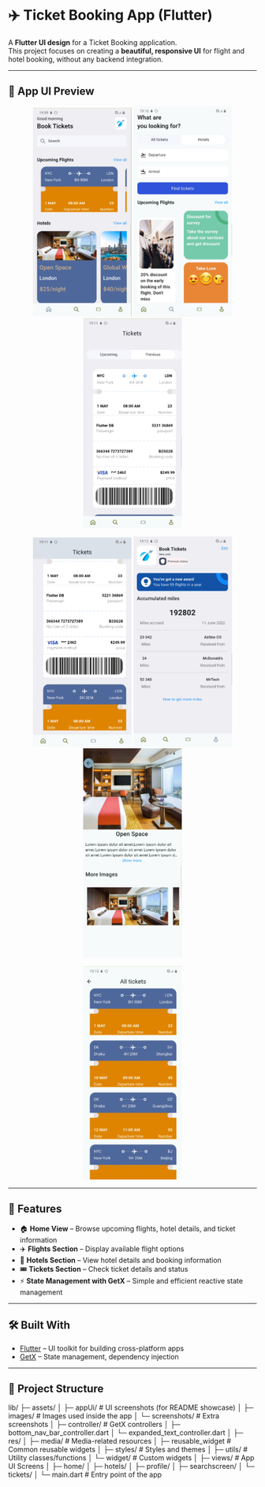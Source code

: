 # ✈️ Ticket Booking App (Flutter)

A **Flutter UI design** for a Ticket Booking application.  
This project focuses on creating a **beautiful, responsive UI** for flight and hotel booking, without any backend integration.  

---

## 📸 App UI Preview

<p align="center">
  <img src="lib/assets/appUi/1.png" alt="UI Screen 1" width="200"/>
  <img src="lib/assets/appUi/2.png" alt="UI Screen 2" width="200"/>
  <img src="lib/assets/appUi/3.png" alt="UI Screen 3" width="200"/>
</p>

<p align="center">
  <img src="lib/assets/appUi/4.png" alt="UI Screen 4" width="200"/>
  <img src="lib/assets/appUi/5.png" alt="UI Screen 5" width="200"/>
  <img src="lib/assets/appUi/6.png" alt="UI Screen 6" width="200"/>
</p>

<p align="center">
  <img src="lib/assets/appUi/7.png" alt="UI Screen 7" width="200"/>
</p>

---

## 🚀 Features
- 🏠 **Home View** – Browse upcoming flights, hotel details, and ticket information  
- ✈️ **Flights Section** – Display available flight options  
- 🏨 **Hotels Section** – View hotel details and booking information  
- 🎟️ **Tickets Section** – Check ticket details and status  
- ⚡ **State Management with GetX** – Simple and efficient reactive state management  

---

## 🛠️ Built With
- [Flutter](https://flutter.dev/) – UI toolkit for building cross-platform apps  
- [GetX](https://pub.dev/packages/get) – State management, dependency injection  

---

## 📂 Project Structure

lib/
├─ assets/
│ ├─ appUi/ # UI screenshots (for README showcase)
│ ├─ images/ # Images used inside the app
│ └─ screenshots/ # Extra screenshots
│
├─ controller/ # GetX controllers
│ ├─ bottom_nav_bar_controller.dart
│ └─ expanded_text_controller.dart
│
├─ res/
│ ├─ media/ # Media-related resources
│ ├─ reusable_widget # Common reusable widgets
│ ├─ styles/ # Styles and themes
│ ├─ utils/ # Utility classes/functions
│ └─ widget/ # Custom widgets
│
├─ views/ # App UI Screens
│ ├─ home/
│ ├─ hotels/
│ ├─ profile/
│ ├─ searchscreen/
│ └─ tickets/
│
└─ main.dart # Entry point of the app